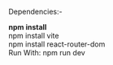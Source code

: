 Dependencies:-  

**npm install**  
npm install vite  
npm install react-router-dom  
Run With: npm run dev  
